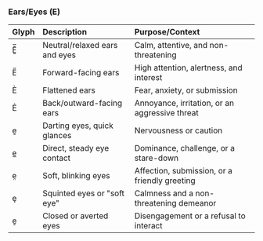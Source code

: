 ### Ears/Eyes (E)

| Glyph | Description | Purpose/Context |
| :--- | :--- | :--- |
| Ē̱̅ | Neutral/relaxed ears and eyes | Calm, attentive, and non-threatening |
| E̋ | Forward-facing ears | High attention, alertness, and interest | 
| È | Flattened ears | Fear, anxiety, or submission |
| Ẻ | Back/outward-facing ears | Annoyance, irritation, or an aggressive threat |
| ḛ | Darting eyes, quick glances | Nervousness or caution |
| e̲ | Direct, steady eye contact | Dominance, challenge, or a stare-down |
| e̤ | Soft, blinking eyes | Affection, submission, or a friendly greeting |
| ȩ | Squinted eyes or "soft eye" | Calmness and a non-threatening demeanor |
| ḙ | Closed or averted eyes | Disengagement or a refusal to interact |